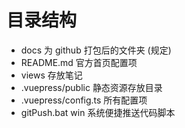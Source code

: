 # 目录结构

- docs 为 github 打包后的文件夹 (规定)
- README.md 官方首页配置项
- views 存放笔记
- .vuepress/public 静态资源存放目录
- .vuepress/config.ts 所有配置项
- gitPush.bat win 系统便捷推送代码脚本